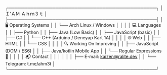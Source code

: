 ┌───────────────────────────────────────────────┐
│                Ｉ'ＡＭ  Ａｈｍ３ｔ              │
├───────────────────────────────────────────────┤
│  🖥️  Operating Systems                        │
│     └── Arch Linux / Windows                  │
│                                               │
│  💻  Languages                                │
│     ├── Python                                │
│     ├── Java (Low Basic)                      │
│     ├── JavaScript (basic)                    │
│     ├── C#                                    │
│     └── C++ (Arduino / Deneyap Kart 1A)       │
│                                               │
│  🌐  Web                                      │
│     ├── HTML                                  │
│     └── CSS                                   │
│                                               │
│  🔍  Working On Improving                     │
│     ├── JavaScript (DOM / ES6)                │
│     ├── Java/kotlin Mobile App                │
│     └── Regular Expressions 🤯               │
│                                               │
│  📬  Contact                                 │
│                                               │
│                                               │
│     ├── E-mail:    	kaizen@ralite.dev         │
│     └── Telegram:  t.me/ahm3t                 │
└───────────────────────────────────────────────┘
